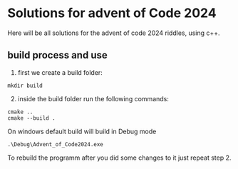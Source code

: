 # Solutions for advent of Code 2024

Here will be all solutions for the advent of code 2024 riddles, using c++.

## build process and use
1. first we create a build folder:  
```
mkdir build
```

2. inside the build folder run the following commands:
```
cmake ..
cmake --build .
```

On windows default build will build in Debug mode
```
.\Debug\Advent_of_Code2024.exe
```

To rebuild the programm after you did some changes to it just repeat step 2.

